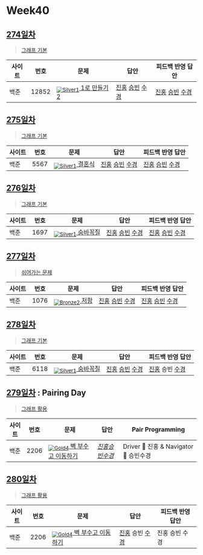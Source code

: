 <!-- tier 리스트 S -->
[Unrated]: https://user-images.githubusercontent.com/33937365/126247607-85783912-c11a-4d50-ac36-8cc7dcb75cd2.png
[NotRated]: https://user-images.githubusercontent.com/33937365/135189055-c3508249-b361-4948-8c36-a74b690cd346.png
[Bronze5]: https://user-images.githubusercontent.com/33937365/126247611-e362d727-17a4-4737-a232-5827e185ab7c.png
[Bronze4]: https://user-images.githubusercontent.com/33937365/126247612-89cbc675-e1d4-43a2-950b-1cb014dca697.png
[Bronze3]: https://user-images.githubusercontent.com/33937365/126247613-b8408610-7bc4-40f8-804f-a30a45ddbb68.png
[Bronze2]: https://user-images.githubusercontent.com/33937365/126247614-d85dc6ff-a520-4c00-82bd-eb593b156bd8.png
[Bronze1]: https://user-images.githubusercontent.com/33937365/126247616-04b2ab30-9891-4b7b-8cb4-38e99b97e834.png
[Silver5]: https://user-images.githubusercontent.com/33937365/126247618-38c5c905-672b-4d75-808e-8a7d45ea577d.png
[Silver4]: https://user-images.githubusercontent.com/33937365/126247620-ba2d1b96-b0aa-4b88-80c5-71569c69bbc3.png
[Silver3]: https://user-images.githubusercontent.com/33937365/126247621-1b55b7f4-3a79-4348-8a63-f00c1813853e.png
[Silver2]: https://user-images.githubusercontent.com/33937365/126247622-a83b30a9-6618-4593-b775-6f6730afd3f6.png
[Silver1]: https://user-images.githubusercontent.com/33937365/126247625-8d82f8ab-6f95-4ef8-a243-be31f548596e.png
[Gold5]: https://user-images.githubusercontent.com/33937365/126247627-2979d4d5-915a-4c4e-adb7-c171f9bafe28.png
[Gold4]: https://user-images.githubusercontent.com/33937365/126247629-b24e1e24-4579-450f-bc3c-f166361091dd.png
[Gold3]: https://user-images.githubusercontent.com/33937365/126247630-80fb15af-debc-451d-a937-6c9c6bfa693b.png
[Gold2]: https://user-images.githubusercontent.com/33937365/126247633-7112f6a6-57da-4d1d-953f-5414ba8ffc3d.png
[Gold1]: https://user-images.githubusercontent.com/33937365/126247635-42bd3af9-e129-4379-b44a-22d75de3def6.png
<!-- tier 리스트 E -->

# Week40

## [274일차](Day274)

> [그래프 기본](https://www.acmicpc.net/group/workbook/view/9797/37798)

| 사이트 | 번호 | 문제                 | 답안                | 피드백 반영 답안    |
| ------ | ---- | -------------------- | ------------------- | ------------------- |
| 백준   | 12852    | [<sub>![Silver1]</sub> 1로 만들기 2](https://www.acmicpc.net/problem/12852) | [진홍](Day274/boj12852_kjh.java) [승빈](Day274/boj12852_wsb.java) [수경](Day274/boj12852_hsk.js) | [진홍](Day274/boj12852_kjh_fb.java) [승빈](Day274/boj12852_wsb.java) [수경](Day274/boj12852_hsk.js) |

## [275일차](Day275)

> [그래프 기본](https://www.acmicpc.net/group/workbook/view/9797/37839)

| 사이트 | 번호 | 문제                 | 답안                | 피드백 반영 답안    |
| ------ | ---- | -------------------- | ------------------- | ------------------- |
| 백준   | 5567 | [<sub>![Silver1]</sub> 결혼식](https://www.acmicpc.net/problem/5567) | [진홍](Day275/boj5567_kjh.java) [승빈](Day275/boj5567_wsb.java) [수경](Day275/boj5567_hsk.js) | [진홍](Day275/boj5567_kjh.java) [승빈](Day275/boj5567_wsb.java) [수경](Day275/boj5567_hsk_fb.js) |

## [276일차](Day276)

> [그래프 기본](https://www.acmicpc.net/group/workbook/view/9797/37841)

| 사이트 | 번호 | 문제                 | 답안                | 피드백 반영 답안    |
| ------ | ---- | -------------------- | ------------------- | ------------------- |
| 백준   | 1697 | [<sub>![Silver1]</sub> 숨바꼭질](https://www.acmicpc.net/problem/1697) | [진홍](Day276/boj1697_kjh.java) [승빈](Day276/boj1697_wsb.java) [수경](Day276/boj1697_hsk.js) | [진홍](Day276/boj1697_kjh.java) [승빈](Day276/boj1697_wsb_fb.java) [수경](Day276/boj1697_hsk_fb.js)

## [277일차](Day277)

> [쉬어가는 문제](https://www.acmicpc.net/group/workbook/view/9797/37905)

| 사이트 | 번호 | 문제                 | 답안                | 피드백 반영 답안    |
| ------ | ---- | -------------------- | ------------------- | ------------------- |
| 백준   | 1076 | [<sub>![Bronze2]</sub> 저항](https://www.acmicpc.net/problem/1076) | [진홍](Day277/boj1076_kjh.java) [승빈](Day277/boj1076_wsb.java) [수경](Day277/boj1076_hsk.js) | [진홍](Day277/boj1076_kjh.java) [승빈](Day277/boj1076_wsb_fb.java) [수경](Day277/boj1076_hsk.js) |

## [278일차](Day278)

> [그래프 기본](https://www.acmicpc.net/group/workbook/view/9797/37972)

| 사이트 | 번호 | 문제                 | 답안                | 피드백 반영 답안    |
| ------ | ---- | -------------------- | ------------------- | ------------------- |
| 백준   | 6118 | [<sub>![Silver1]</sub> 숨바꼭질](https://www.acmicpc.net/problem/6118) | [진홍](Day278/boj6118_kjh.java) [승빈](Day278/boj6118_wsb.java) [수경](Day278/boj6118_hsk.js) | [진홍](Day278/boj6118_kjh.java) 승빈 [수경](Day278/boj6118_hsk.js) |

## [279일차](Day279) : Pairing Day

> [그래프 활용](https://www.acmicpc.net/group/workbook/view/9797/37994)

| 사이트 | 번호 | 문제                 | 답안                | Pair Programming    |
| ------ | ---- | -------------------- | ------------------- | ------------------- |
| 백준   | 2206 | [<sub>![Gold4]</sub> 벽 부수고 이동하기](https://www.acmicpc.net/problem/2206) | *[진홍승빈수경](Day279/boj2206_kjhwsbhsk.java)* | Driver 🚗 진홍 & Navigator 🧭 승빈수경 |

## [280일차](Day280)

> [그래프 활용](https://www.acmicpc.net/group/workbook/view/9797/38003)

| 사이트 | 번호 | 문제                 | 답안                | 피드백 반영 답안    |
| ------ | ---- | -------------------- | ------------------- | ------------------- |
| 백준   | 2206    | [<sub>![Gold4]</sub> 벽 부수고 이동하기](https://www.acmicpc.net/problem/2206) | [진홍](Day280/boj2206_kjh.java) 승빈 [수경](Day280/boj2206_hsk.js) | 진홍 승빈 수경 |
